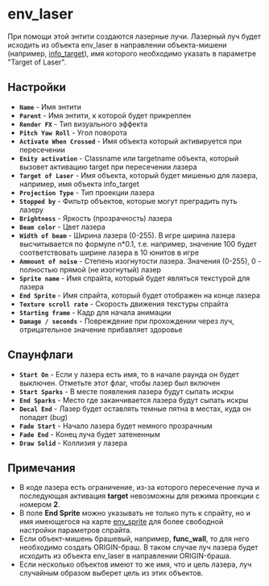 ﻿# env_laser

При помощи этой энтити создаются лазерные лучи.
Лазерный луч будет исходить из объекта env_laser в направлении объекта-мишени (например, [info_target](./info_target)), имя которого необходимо указать в параметре "Target of Laser".

## Настройки

- **`Name`** - Имя энтити
- **`Parent`** - Имя энтити, к которой будет прикреплен
- **`Render FX`** - Тип визуального эффекта
- **`Pitch Yaw Roll`** - Угол поворота
- **`Activate When Crossed`** - Имя объекта который активируется при пересечении
- **`Enity activation`** - Classname или targetname объекта, который вызовет активацию target при пересечении лазера
- **`Target of Laser`** - Имя объекта, который будет мишенью для лазера, например, имя объекта info_target
- **`Projection Type`** - Тип проекции лазера
- **`Stopped by`** - Фильтр объектов, которые могут преградить путь лазеру
- **`Brightness`** - Яркость (прозрачность) лазера
- **`Beam color`** - Цвет лазера
- **`Width of beam`** - Ширина лазера (0-255). В игре ширина лазера высчитывается по формуле n*0.1, т.е. например, значение 100 будет соответствовать ширине лазера в 10 юнитов в игре
- **`Ammount of noise`** - Степень изогнутости лазера. Значения (0-255), 0 - полностью прямой (не изогнутый) лазер
- **`Sprite name`** - Имя спрайта, который будет являться текстурой для лазера
- **`End Sprite`** - Имя спрайта, который будет отображен на конце лазера
- **`Texture scroll rate`** - Скорость движения текстуры спрайта
- **`Starting frame`** - Кадр для начала анимации
- **`Damage / seconds`** - Повреждение при прохождении через луч, отрицательное значение прибавляет здоровье

## Спаунфлаги

- **`Start On`** - Если у лазера есть имя, то в начале раунда он будет выключен. Отметьте этот флаг, чтобы лазер был включен
- **`Start Sparks`** - В месте появления лазера будут сыпать искры
- **`End Sparks`** - Место где заканчивается лазера будут сыпать искры
- **`Decal End`** - Лазер будет оставлять темные пятна в местах, куда он попадет (*bug*)
- **`Fade Start`** - Начало лазера будет немного прозрачным
- **`Fade End`** - Конец  луча будет затененным
- **`Draw Solid`** - Коллизия у лазера

## Примечания

- В коде лазера есть ограничение, из-за которого пересечение луча и последующая активация **target** невозможны для режима проекции с номером **2**.
- В поле **End Sprite** можно указывать не только путь к спрайту, но и имя имеющегося на карте [env_sprite](./env_sprite) для более свободной настройки параметров спрайта.
- Если объект-мишень брашевый, например, **func_wall**, то для него необходимо создать ORIGIN-браш. В таком случае луч лазера будет исходить из объекта env_laser в направлении ORIGIN-браша.
- Если несколько объектов имеют то же имя, что и цель лазера, луч случайным образом выберет цель из этих объектов.
